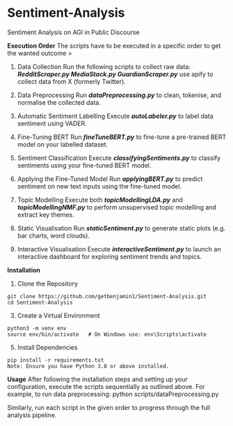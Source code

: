 # Sentiment-Analysis
Sentiment Analysis on AGI in Public Discourse

**Execution Order**
The scripts have to be executed in a specific order to get the wanted outcome >

1. Data Collection
  Run the following scripts to collect raw data:
 **_RedditScraper.py MediaStack.py GuardianScraper.py_**
  use apify to collect data from X (formerly Twitter).

3. Data Preprocessing
  Run **_dataPreprocessing.py_** to clean, tokenise, and normalise the collected data.

5. Automatic Sentiment Labelling
  Execute **_autoLabeler.py_** to label data sentiment using VADER.

6. Fine-Tuning BERT
  Run **_fineTuneBERT.py_** to fine-tune a pre-trained BERT model on your labelled        dataset.

7. Sentiment Classification
  Execute **_classifyingSentiments.py_** to classify sentiments using your fine-tuned BERT model.

8. Applying the Fine-Tuned Model
  Run **_applyingBERT.py_** to predict sentiment on new text inputs using the fine-tuned model.

9. Topic Modelling
Execute both **_topicModellingLDA.py_** and **_topicModellingNMF.py_** to perform unsupervised topic modelling and extract key themes.

10. Static Visualisation
Run **_staticSentiment.py_** to generate static plots (e.g. bar charts, word clouds).

11. Interactive Visualisation
Execute **_interactiveSentiment.py_** to launch an interactive dashboard for exploring sentiment trends and topics.

**Installation**
1. Clone the Repository
```
git clone https://github.com/getbenjamin1/Sentiment-Analysis.git
cd Sentiment-Analysis
```

3. Create a Virtual Environment
```
python3 -m venv env
source env/bin/activate   # On Windows use: env\Scripts\activate
```

5. Install Dependencies
```
pip install -r requirements.txt
Note: Ensure you have Python 3.8 or above installed.
```


**Usage**
After following the installation steps and setting up your configuration, execute the scripts sequentially as outlined above. For example, to run data preprocessing:
python scripts/dataPreprocessing.py

Similarly, run each script in the given order to progress through the full analysis pipeline.
